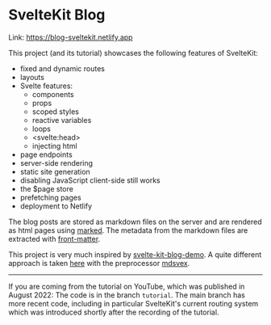 # SvelteKit Blog

Link: https://blog-sveltekit.netlify.app

This project (and its tutorial) showcases the following features of SvelteKit:

-   fixed and dynamic routes
-   layouts
-   Svelte features:
    -   components
    -   props
    -   scoped styles
    -   reactive variables
    -   loops
    -   &lt;svelte:head&gt;
    -   injecting html
-   page endpoints
-   server-side rendering
-   static site generation
-   disabling JavaScript client-side still works
-   the $page store
-   prefetching pages
-   deployment to Netlify

The blog posts are stored as markdown files on the server and are rendered as html pages using [marked](https://www.npmjs.com/package/marked). The metadata from the markdown files are extracted with [front-matter](https://www.npmjs.com/package/front-matter).

This project is very much inspired by [svelte-kit-blog-demo](https://github.com/svelteland/svelte-kit-blog-demo). A quite different approach is taken [here](https://joshcollinsworth.com/blog/build-static-sveltekit-markdown-blog) with the preprocessor [mdsvex](https://www.npmjs.com/package/mdsvex).

---

If you are coming from the tutorial on YouTube, which was published in August 2022: The code is in the branch `tutorial`. The main branch has more recent code, including in particular SvelteKit's current routing system which was introduced shortly after the recording of the tutorial.
